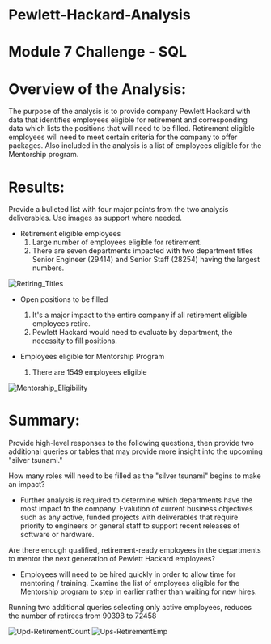 # Pewlett-Hackard-Analysis

# Module 7 Challenge - SQL

# Overview of the Analysis:

The purpose of the analysis is to provide company Pewlett Hackard with data that identifies
employees eligible for retirement and corresponding data which lists the positions that will
need to be filled. Retirement eligible employees will need to meet certain criteria for the
company to offer packages. Also included in the analysis is a list of employees eligible for
the Mentorship program.

# Results:

Provide a bulleted list with four major points from the two analysis deliverables. 
Use images as support where needed.

- Retirement eligible employees
	1. Large number of employees eligible for retirement. 
  2. There are seven departments impacted with two department titles
	Senior Engineer (29414) and Senior Staff (28254) having the largest numbers.
  
![Retiring_Titles](Retiring_Titles.png)

- Open positions to be filled
	1.  It's a major impact to the entire company if all retirement eligible employees retire.
	2. Pewlett Hackard would need to evaluate by department, the necessity to fill positions.

- Employees eligible for Mentorship Program
	1. There are 1549 employees eligible
	
![Mentorship_Eligibility](Mentorship_Eligibility.png)

# Summary:

Provide high-level responses to the following questions, then provide two additional queries or tables that 
may provide more insight into the upcoming "silver tsunami."

How many roles will need to be filled as the "silver tsunami" begins to make an impact?
- Further analysis is required to determine which departments have the most impact to the company.
Evalution of current business objectives such as any active, funded projects with deliverables that 
require priority to engineers or general staff to support recent releases of software or hardware.

Are there enough qualified, retirement-ready employees in the departments to mentor the next
generation of Pewlett Hackard employees?
- Employees will need to be hired quickly in order to allow time for mentoring / training. Examine 
the list of employees eligible for the Mentorship program to step in earlier rather than waiting for new hires.

Running two additional queries selecting only active employees, reduces the number of retirees
from 90398 to 72458

![Upd-RetirementCount](Upd-RetirementCount.png)
![Ups-RetirementEmp](Upd-RetirementEmp.png)
